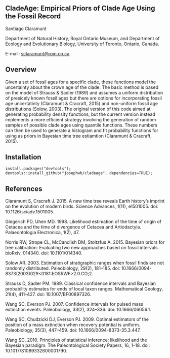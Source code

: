 CladeAge: Empirical Priors of Clade Age Using the Fossil Record
---------------
Santiago Claramunt

Department of Natural History, Royal Ontario Museum, and
Department of Ecology and Evolutionary Biology, University of Toronto, Ontario, Canada.

E-mail: sclaramunt@rom.on.ca

Overview
---------------
Given a set of fossil ages for a specific clade, these functions model the
uncertainty about the crown age of the clade. The basic method is based on the
model of Strauss & Sadler (1989) and assumes a uniform distribution of presicely
known fossil ages but there are options for incorporating fossil age
uncertatinty (Claramunt & Cracraft, 2015) and non-uniform fossil age
distributions (Solow, 2003). The original version of this code aimed at
generating probability density functions, but the current version instead
implements a more efficient strategy involving the generation of random samples
of possible clade ages using quantile functions. These numbers can then be used
to generate a histogram and fit probability functions for using as priors in
Bayesian time tree estiamtion (Claramunt & Cracraft, 2015).

Installation
---------------
```
install.packages("devtools");
devtools::install_github("josephwb/cladeage", dependencies=TRUE);
```

References
---------------
Claramunt S, Cracraft J. 2015. A new time tree reveals Earth history’s imprint
on the evolution of modern birds. Science Advances, 1(11), e1501005. doi:
10.1126/sciadv.1501005.

Gingerich PD, Uhen MD. 1998. Likelihood estimation of the time of origin of
Cetacea and the time of divergence of Cetacea and Artiodactyla. Palaeontologia
Electronica, 1(2), 47.

Norris RW, Strope CL, McCandlish DM, Stoltzfus A. 2015. Bayesian priors for tree
calibration: Evaluating two new approaches based on fossil intervals.
bioRxiv, 014340. doi: 10.1101/014340.

Solow AR. 2003. Estimation of stratigraphic ranges when fossil finds are not
randomly distributed. Paleobiology, 29(2), 181–185. doi:
10.1666/0094-8373(2003)029<0181:EOSRWF>2.0.CO;2.

Strauss D, Sadler PM. 1989. Classical confidence intervals and Bayesian
probability estimates for ends of local taxon ranges. Mathematical Geology,
21(4), 411–427. doi: 10.1007/BF00897326.

Wang SC, Everson PJ. 2007. Confidence intervals for pulsed mass extinction
events. Paleobiology, 33(2), 324–336. doi: 10.1666/06056.1.

Wang SC, Chudzicki DJ, Everson PJ. 2009. Optimal estimators of the position
of a mass extinction when recovery potential is uniform. Paleobiology, 35(3),
447–459. doi: 10.1666/0094-8373-35.3.447.

Wang SC. 2010. Principles of statistical inference: likelihood and the
Bayesian paradigm. The Paleontological Society Papers, 16, 1–18. doi:
10.1017/S1089332600001790.

